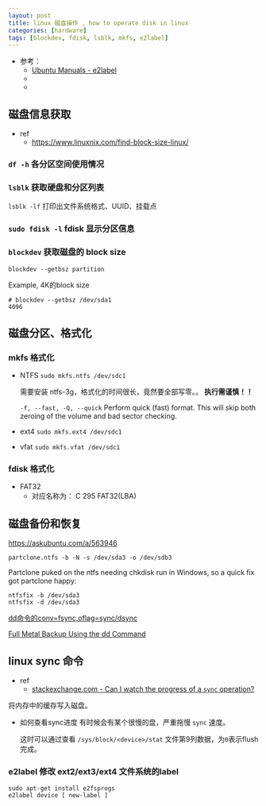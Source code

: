 ```yaml
---
layout: post
title: linux 磁盘操作 , how to operate disk in linux
categories: [hardware]
tags: [blockdev, fdisk, lsblk, mkfs, e2label]
---
```


* 参考： 
  * [Ubuntu Manuals - e2label](http://manpages.ubuntu.com/manpages/xenial/man8/e2label.8.html)
  * []()
  * []()



## 磁盘信息获取

* ref
  * <https://www.linuxnix.com/find-block-size-linux/>

### `df -h` 各分区空间使用情况

### `lsblk` 获取硬盘和分区列表

`lsblk -lf` 打印出文件系统格式、UUID、挂载点

### `sudo fdisk -l`  fdisk 显示分区信息


### `blockdev` 获取磁盘的 block size

~~~
blockdev --getbsz partition
~~~

Example, 4K的block size

~~~
# blockdev --getbsz /dev/sda1 
4096
~~~








## 磁盘分区、格式化

### mkfs 格式化

* NTFS
  `sudo mkfs.ntfs /dev/sdc1`

  需要安装 ntfs-3g，格式化的时间很长，竟然要全部写零。。 **执行需谨慎！！**
  
  `-f, --fast, -Q, --quick`
  Perform quick (fast) format. This will skip both zeroing of the volume and bad sector checking.


* ext4
  `sudo mkfs.ext4 /dev/sdc1`


* vfat
  `sudo mkfs.vfat /dev/sdc1`


### fdisk 格式化

* FAT32
  * 对应名称为： C 295 FAT32(LBA)






## 磁盘备份和恢复


<https://askubuntu.com/a/563946>

~~~
partclone.ntfs -b -N -s /dev/sda3 -o /dev/sdb3
~~~

Partclone puked on the ntfs needing chkdisk run in Windows, so a quick fix got partclone happy:

~~~
ntfsfix -b /dev/sda3
ntfsfix -d /dev/sda3
~~~

[dd命令的conv=fsync,oflag=sync/dsync](https://blog.csdn.net/menogen/article/details/38059671)

[Full Metal Backup Using the dd Command](https://www.linux.com/learn/full-metal-backup-using-dd-command)





## linux sync 命令

* ref
  * [stackexchange.com - Can I watch the progress of a `sync` operation?](https://unix.stackexchange.com/questions/48235/can-i-watch-the-progress-of-a-sync-operation)


将内存中的缓存写入磁盘。

* 如何查看sync进度
  有时候会有某个很慢的盘，严重拖慢 `sync` 速度。
  
  这时可以通过查看 `/sys/block/<device>/stat` 文件第9列数据，为`0`表示flush完成。




### e2label 修改 ext2/ext3/ext4 文件系统的label

~~~
sudo apt-get install e2fsprogs
e2label device [ new-label ]
~~~











